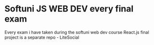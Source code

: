 # Softuni JS WEB DEV every final exam
 Every exam i have taken during the softuni web dev course
 React.js final project is a separate repo - LiteSocial
